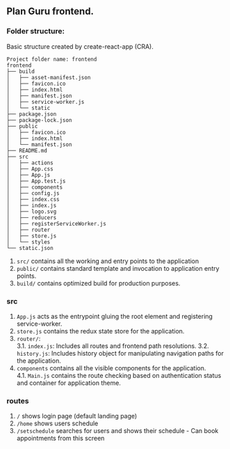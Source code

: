 ## Plan Guru frontend.

### Folder structure:
Basic structure created by create-react-app (CRA).
```
Project folder name: frontend
frontend
├── build
│   ├── asset-manifest.json
│   ├── favicon.ico
│   ├── index.html
│   ├── manifest.json
│   ├── service-worker.js
│   └── static
├── package.json
├── package-lock.json
├── public
│   ├── favicon.ico
│   ├── index.html
│   └── manifest.json
├── README.md
├── src
│   ├── actions
│   ├── App.css
│   ├── App.js
│   ├── App.test.js
│   ├── components
│   ├── config.js
│   ├── index.css
│   ├── index.js
│   ├── logo.svg
│   ├── reducers
│   ├── registerServiceWorker.js
│   ├── router
│   ├── store.js
│   └── styles
└── static.json
```

1. `src/` contains all the working and entry points to the application
2. `public/` contains standard template and invocation to application entry points.
3. `build/` contains optimized build for production purposes.

### src
1. `App.js` acts as the entrypoint gluing the root element and registering service-worker.
2. `store.js` contains the redux state store for the application.
3. `router/`:   
  3.1. `index.js`: Includes all routes and frontend path resolutions.
  3.2. `history.js`: Includes history object for manipulating navigation paths for the application.
4. `components` contains all the visible components for the application.    
  4.1. `Main.js` contains the route checking based on authentication status and container for application theme.

### routes
1. `/` shows login page (default landing page)
2. `/home` shows users schedule
3. `/setschedule` searches for users and shows their schedule - Can book appointments from this screen